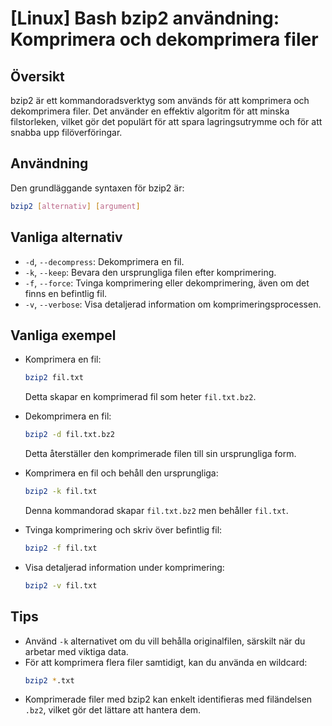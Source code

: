 # [Linux] Bash bzip2 användning: Komprimera och dekomprimera filer

## Översikt
bzip2 är ett kommandoradsverktyg som används för att komprimera och dekomprimera filer. Det använder en effektiv algoritm för att minska filstorleken, vilket gör det populärt för att spara lagringsutrymme och för att snabba upp filöverföringar.

## Användning
Den grundläggande syntaxen för bzip2 är:

```bash
bzip2 [alternativ] [argument]
```

## Vanliga alternativ
- `-d`, `--decompress`: Dekomprimera en fil.
- `-k`, `--keep`: Bevara den ursprungliga filen efter komprimering.
- `-f`, `--force`: Tvinga komprimering eller dekomprimering, även om det finns en befintlig fil.
- `-v`, `--verbose`: Visa detaljerad information om komprimeringsprocessen.

## Vanliga exempel
- Komprimera en fil:
  ```bash
  bzip2 fil.txt
  ```
  Detta skapar en komprimerad fil som heter `fil.txt.bz2`.

- Dekomprimera en fil:
  ```bash
  bzip2 -d fil.txt.bz2
  ```
  Detta återställer den komprimerade filen till sin ursprungliga form.

- Komprimera en fil och behåll den ursprungliga:
  ```bash
  bzip2 -k fil.txt
  ```
  Denna kommandorad skapar `fil.txt.bz2` men behåller `fil.txt`.

- Tvinga komprimering och skriv över befintlig fil:
  ```bash
  bzip2 -f fil.txt
  ```

- Visa detaljerad information under komprimering:
  ```bash
  bzip2 -v fil.txt
  ```

## Tips
- Använd `-k` alternativet om du vill behålla originalfilen, särskilt när du arbetar med viktiga data.
- För att komprimera flera filer samtidigt, kan du använda en wildcard:
  ```bash
  bzip2 *.txt
  ```
- Komprimerade filer med bzip2 kan enkelt identifieras med filändelsen `.bz2`, vilket gör det lättare att hantera dem.